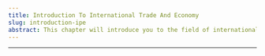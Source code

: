 ```yaml
---
title: Introduction To International Trade And Economy
slug: introduction-ipe
abstract: This chapter will introduce you to the field of international political economy (IPE).
---
```



---
    
